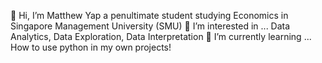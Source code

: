 👋 Hi, I’m Matthew Yap a penultimate student studying Economics in Singapore Management University (SMU)
👀 I’m interested in ...  Data Analytics, Data Exploration, Data Interpretation
🌱 I’m currently learning ...  How to use python in my own projects!
<!---
mattyapers/mattyapers is a ✨ special ✨ repository because its `README.md` (this file) appears on your GitHub profile.
You can click the Preview link to take a look at your changes.
--->
